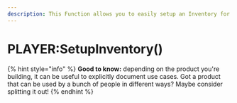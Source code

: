 ```yaml
---
description: This Function allows you to easily setup an Inventory for a character.
---
```


# PLAYER:SetupInventory()

{% hint style="info" %}
**Good to know:** depending on the product you're building, it can be useful to explicitly document use cases. Got a product that can be used by a bunch of people in different ways? Maybe consider splitting it out!
{% endhint %}
